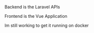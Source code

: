 Backend is the Laravel APIs

Frontend is the Vue Application

Im still working to get it running on docker